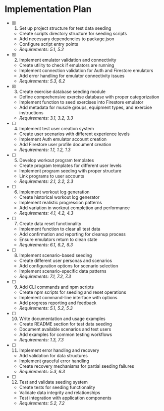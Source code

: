 # Implementation Plan

- [x] 1. Set up project structure for test data seeding
  - Create scripts directory structure for seeding scripts
  - Add necessary dependencies to package.json
  - Configure script entry points
  - _Requirements: 5.1, 5.2_

- [x] 2. Implement emulator validation and connectivity
  - Create utility to check if emulators are running
  - Implement connection validation for Auth and Firestore emulators
  - Add error handling for emulator connectivity issues
  - _Requirements: 5.3, 6.2_

- [x] 3. Create exercise database seeding module
  - Define comprehensive exercise database with proper categorization
  - Implement function to seed exercises into Firestore emulator
  - Add metadata for muscle groups, equipment types, and exercise instructions
  - _Requirements: 3.1, 3.2, 3.3_

- [ ] 4. Implement test user creation system
  - Create user scenarios with different experience levels
  - Implement Auth emulator account creation
  - Add Firestore user profile document creation
  - _Requirements: 1.1, 1.2, 1.3_

- [ ] 5. Develop workout program templates
  - Create program templates for different user levels
  - Implement program seeding with proper structure
  - Link programs to user accounts
  - _Requirements: 2.1, 2.2, 2.3_

- [ ] 6. Implement workout log generation
  - Create historical workout log generator
  - Implement realistic progression patterns
  - Add variation in workout completion and performance
  - _Requirements: 4.1, 4.2, 4.3_

- [ ] 7. Create data reset functionality
  - Implement function to clear all test data
  - Add confirmation and reporting for cleanup process
  - Ensure emulators return to clean state
  - _Requirements: 6.1, 6.2, 6.3_

- [ ] 8. Implement scenario-based seeding
  - Create different user personas and scenarios
  - Add configuration options for scenario selection
  - Implement scenario-specific data patterns
  - _Requirements: 7.1, 7.2, 7.3_

- [ ] 9. Add CLI commands and npm scripts
  - Create npm scripts for seeding and reset operations
  - Implement command-line interface with options
  - Add progress reporting and feedback
  - _Requirements: 5.1, 5.2, 5.3_

- [ ] 10. Write documentation and usage examples
  - Create README section for test data seeding
  - Document available scenarios and test users
  - Add examples for common testing workflows
  - _Requirements: 1.3, 7.3_

- [ ] 11. Implement error handling and recovery
  - Add validation for data structures
  - Implement graceful error handling
  - Create recovery mechanisms for partial seeding failures
  - _Requirements: 5.3, 6.3_

- [ ] 12. Test and validate seeding system
  - Create tests for seeding functionality
  - Validate data integrity and relationships
  - Test integration with application components
  - _Requirements: 5.2, 7.2_